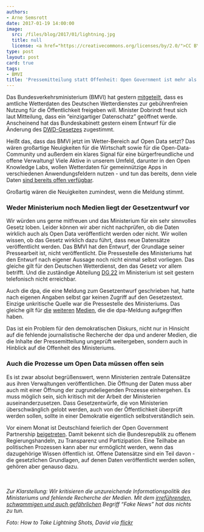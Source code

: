 ```yaml
---
authors:
- Arne Semsrott
date: 2017-01-19 14:00:00
image:
  src: /files/blog/2017/01/lightning.jpg
  title: null
  license: <a href="https://creativecommons.org/licenses/by/2.0/">CC BY 2.0</a>
type: post
layout: post
card: true
tags:
- BMVI
title: 'Pressemitteilung statt Offenheit: Open Government ist mehr als nur Open Data'
---
```


Das Bundesverkehrsministerium (BMVI) hat gestern [mitgeteilt](https://www.bmvi.de/SharedDocs/DE/Pressemitteilungen/2017/006-dobrindt-dwd-gesetz.html), dass es amtliche Wetterdaten des Deutschen Wetterdienstes zur gebührenfreien Nutzung für die Öffentlichkeit freigeben will. Minister Dobrindt freut sich laut Mitteilung, dass ein “einzigartiger Datenschatz” geöffnet werde. Anscheinend hat das Bundeskabinett gestern einem Entwurf für die Änderung des [DWD-Gesetzes](https://www.gesetze-im-internet.de/dwdg/) zugestimmt. 

Heißt das, dass das BMVI jetzt im Wetter-Bereich auf Open Data setzt? Das wären großartige Neuigkeiten für die Wirtschaft sowie für die Open-Data-Community und außerdem ein klares Signal für eine bürgerfreundliche und offene Verwaltung! Viele Aktive in unserem Umfeld, darunter in den Open Knowledge Labs, wollen Wetterdaten für gemeinnützige Apps in verschiedenen Anwendungsfeldern nutzen - und tun das bereits, denn viele Daten [sind bereits offen verfügbar](https://mcloud.de/web/guest/suche/-/results/searchAgg?_mysearchportlet_currentAggs=extras.subgroups%3A%22climate%22%40%40author.raw%3A%22Deutscher+Wetterdienst+%28DWD%29%22&_mysearchportlet_aggsChoice=extras.subgroups%3A%22climate%22).

Großartig wären die Neuigkeiten zumindest, wenn die Meldung stimmt.

<h3>Weder Ministerium noch Medien liegt der Gesetzentwurf vor</h3>

Wir würden uns gerne mitfreuen und das Ministerium für ein sehr sinnvolles Gesetz loben. Leider können wir aber nicht nachprüfen, ob die Daten wirklich auch als Open Data veröffentlicht werden oder nicht. Wir wollen wissen, ob das Gesetz wirklich dazu führt, dass neue Datensätze veröffentlicht werden. Das BMVI hat den Entwurf, der Grundlage seiner Pressearbeit ist, nicht veröffentlicht. Die Pressestelle des Ministeriums hat den Entwurf nach eigener Aussage noch nicht einmal selbst vorliegen. Das gleiche gilt für den Deutschen Wetterdienst, den das Gesetz vor allem betrifft. Und die zuständige Abteilung [DG 22](https://www.bmvi.de/SharedDocs/DE/Anlage/Z/organigramm.pdf?__blob=publicationFile) im Ministerium ist seit gestern telefonisch nicht erreichbar.

Auch die dpa, die eine Meldung zum Gesetzentwurf geschrieben hat, hatte nach eigenen Angaben selbst gar keinen Zugriff auf den Gesetzestext. Einzige unkritische Quelle war die Pressestelle des Ministeriums. Das gleiche gilt für [die](http://www.spiegel.de/wirtschaft/unternehmen/wetter-klimadaten-aus-deutschland-sollen-kostenfrei-werden-a-1130485.html)  [weiteren](https://www.heise.de/newsticker/meldung/Amtliche-Wetterdaten-sollen-kostenfrei-nutzbar-werden-3601117.html) [Medien](http://www.handelsblatt.com/politik/deutschland/gesetzentwurf-amtliche-wetterdaten-sollen-kostenfrei-werden/19267650.html), die die dpa-Meldung aufgegriffen haben.

Das ist ein Problem für den demokratischen Diskurs, nicht nur in Hinsicht auf die fehlende journalistische Recherche der dpa und anderer Medien, die die Inhalte der Pressemitteilung ungeprüft weitergeben, sondern auch in Hinblick auf die Offenheit des Ministeriums. 

<h3>Auch die Prozesse um Open Data müssen offen sein</h3>

Es ist zwar absolut begrüßenswert, wenn Ministerien zentrale Datensätze aus ihren Verwaltungen veröffentlichen. Die Öffnung der Daten muss aber auch mit einer Öffnung der zugrundeliegenden Prozesse einhergehen. Es muss möglich sein, sich kritisch mit der Arbeit der Ministerien auseinanderzusetzen. Dass Gesetzentwürfe, die von Ministerien überschwänglich gelobt werden, auch von der Öffentlichkeit überprüft werden sollen, sollte in einer Demokratie eigentlich selbstverständlich sein. 

Vor einem Monat ist Deutschland feierlich der Open Government Partnership [beigetreten](http://www.opengovpartnership.org/blog/johanna-zum-felde/2016/12/09/deutschland-ist-jetzt-teil-der-open-government-partnership-ogp). Damit bekennt sich die Bundesrepublik zu offenem Regierungshandeln, zu Transparenz und Partizipation. Eine Teilhabe an politischen Prozessen kann aber nur ermöglicht werden, wenn das dazugehörige Wissen öffentlich ist. Offene Datensätze sind ein Teil davon - die gesetzlichen Grundlagen, auf denen Daten veröffentlicht werden sollen, gehören aber genauso dazu. 
<br><br><br>

*Zur Klarstellung: Wir kritisieren die unzureichende Informationspolitik des Ministeriums und fehlende Recherche der Medien. Mit dem [irreführenden, schwammigen und auch gefährlichen](http://uebermedien.de/11899/fake-news-und-der-blinde-fleck-der-medien/) Begriff “Fake News” hat das nichts zu tun.*

*Foto: How to Take Lightning Shots, David via [flickr](https://www.flickr.com/photos/davidw/490726436/)*